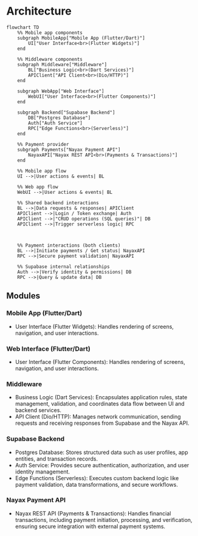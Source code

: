 # Architecture

```mermaid
flowchart TD
    %% Mobile app components
    subgraph MobileApp["Mobile App (Flutter/Dart)"]
        UI["User Interface<br>(Flutter Widgets)"]
    end

    %% Middleware components
    subgraph Middleware["Middleware"]
        BL["Business Logic<br>(Dart Services)"]
        APIClient["API Client<br>(Dio/HTTP)"]
    end

    subgraph WebApp["Web Interface"]
        WebUI["User Interface<br>(Flutter Components)"]
    end

    subgraph Backend["Supabase Backend"]
        DB["Postgres Database"]
        Auth["Auth Service"]
        RPC["Edge Functions<br>(Serverless)"]
    end

    %% Payment provider
    subgraph Payments["Nayax Payment API"]
        NayaxAPI["Nayax REST API<br>(Payments & Transactions)"]
    end

    %% Mobile app flow
    UI -->|User actions & events| BL

    %% Web app flow
    WebUI -->|User actions & events| BL

    %% Shared backend interactions
    BL -->|Data requests & responses| APIClient
    APIClient -->|Login / Token exchange| Auth
    APIClient -->|"CRUD operations (SQL queries)"| DB
    APIClient -->|Trigger serverless logic| RPC

    

    %% Payment interactions (both clients)
    BL -->|Initiate payments / Get status| NayaxAPI
    RPC -->|Secure payment validation| NayaxAPI

    %% Supabase internal relationships
    Auth -->|Verify identity & permissions| DB
    RPC -->|Query & update data| DB

```

## Modules
### Mobile App (Flutter/Dart)
- User Interface (Flutter Widgets): Handles rendering of screens, navigation, and user interactions.

### Web Interface (Flutter/Dart)
- User Interface (Flutter Components): Handles rendering of screens, navigation, and user interactions.

### Middleware
- Business Logic (Dart Services): Encapsulates application rules, state management, validation, and coordinates data flow between UI and backend services.
- API Client (Dio/HTTP): Manages network communication, sending requests and receiving responses from Supabase and the Nayax API.

### Supabase Backend
- Postgres Database: Stores structured data such as user profiles, app entities, and transaction records.
- Auth Service: Provides secure authentication, authorization, and user identity management.
- Edge Functions (Serverless): Executes custom backend logic like payment validation, data transformations, and secure workflows.

### Nayax Payment API
- Nayax REST API (Payments & Transactions): Handles financial transactions, including payment initiation, processing, and verification, ensuring secure integration with external payment systems.
